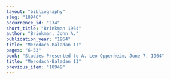 ```yaml
---
layout: "bibliography"
slug: "18946"
occurrence_id: "234"
short_title: "Brinkman 1964"
author: "Brinkman, John A."
publication_year: "1964"
title: "Merodach-Baladan II"
pages: "6-53"
book: "Studies Presented to A. Leo Oppenheim, June 7, 1964"
title: "Merodach-Baladan II"
previous_item: "18949"
---
```

